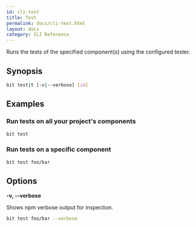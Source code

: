 ```yaml
---
id: cli-test
title: Test
permalink: docs/cli-test.html
layout: docs
category: CLI Reference
---
```

Runs the tests of the specified component(s) using the configured tester.

## Synopsis

```bash
bit test|t [-v|--verbose] [id]
```

## Examples

### Run tests on all your project's components

```bash
bit test
```

### Run tests on a specific component

```bash
bit test foo/bar
```

## Options

**-v, --verbose**

Shows npm verbose output for inspection.

```bash
bit test foo/bar --verbose
```